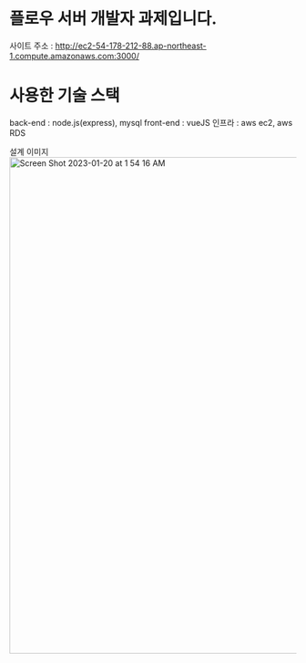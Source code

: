 # 플로우 서버 개발자 과제입니다.

사이트 주소 : http://ec2-54-178-212-88.ap-northeast-1.compute.amazonaws.com:3000/

# 사용한 기술 스택
back-end : node.js(express), mysql
front-end : vueJS
인프라 : aws ec2, aws RDS


설계 이미지
<img width="871" alt="Screen Shot 2023-01-20 at 1 54 16 AM" src="https://user-images.githubusercontent.com/97156898/213507894-7bb68063-5cbe-4974-ba00-e7a0b30bab19.png">
